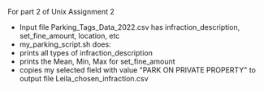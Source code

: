 
For part 2 of Unix Assignment 2
- Input file Parking_Tags_Data_2022.csv has infraction_description, set_fine_amount, location, etc
- my_parking_script.sh does:
- prints all types of infraction_description
- prints the Mean, Min, Max for set_fine_amount
- copies my selected field with value "PARK ON PRIVATE PROPERTY" to output file Leila_chosen_infraction.csv
